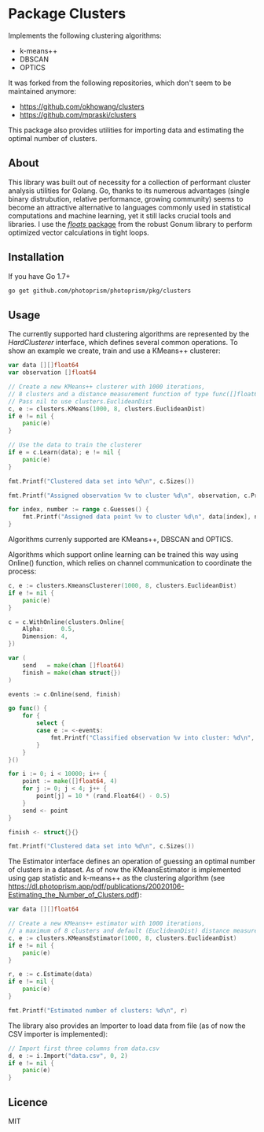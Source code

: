 # Package Clusters

Implements the following clustering algorithms:

- k-means++
- DBSCAN
- OPTICS

It was forked from the following repositories, which don't seem to be maintained anymore:

- https://github.com/okhowang/clusters 
- https://github.com/mpraski/clusters

This package also provides utilities for importing data and estimating the optimal number of clusters.

## About

This library was built out of necessity for a collection of performant cluster analysis utilities for Golang. Go, thanks to its numerous advantages (single binary distrubution, relative performance, growing community) seems to become an attractive alternative to languages commonly used in statistical computations and machine learning, yet it still lacks crucial tools and libraries. I use the [*floats* package](https://github.com/gonum/gonum/tree/master/floats) from the robust Gonum library to perform optimized vector calculations in tight loops.

## Installation

If you have Go 1.7+
```bash
go get github.com/photoprism/photoprism/pkg/clusters
```

## Usage

The currently supported hard clustering algorithms are represented by the *HardClusterer* interface, which defines several common operations. To show an example we create, train and use a KMeans++ clusterer:

```go
var data [][]float64
var observation []float64

// Create a new KMeans++ clusterer with 1000 iterations, 
// 8 clusters and a distance measurement function of type func([]float64, []float64) float64).
// Pass nil to use clusters.EuclideanDist
c, e := clusters.KMeans(1000, 8, clusters.EuclideanDist)
if e != nil {
	panic(e)
}

// Use the data to train the clusterer
if e = c.Learn(data); e != nil {
	panic(e)
}

fmt.Printf("Clustered data set into %d\n", c.Sizes())

fmt.Printf("Assigned observation %v to cluster %d\n", observation, c.Predict(observation))

for index, number := range c.Guesses() {
	fmt.Printf("Assigned data point %v to cluster %d\n", data[index], number)
}
```

Algorithms currenly supported are KMeans++, DBSCAN and OPTICS.

Algorithms which support online learning can be trained this way using Online() function, which relies on channel communication to coordinate the process:

```go
c, e := clusters.KmeansClusterer(1000, 8, clusters.EuclideanDist)
if e != nil {
	panic(e)
}

c = c.WithOnline(clusters.Online{
	Alpha:     0.5,
	Dimension: 4,
})

var (
	send   = make(chan []float64)
	finish = make(chan struct{})
)

events := c.Online(send, finish)

go func() {
	for {
		select {
		case e := <-events:
			fmt.Printf("Classified observation %v into cluster: %d\n", e.Observation, e.Cluster)
		}
	}
}()

for i := 0; i < 10000; i++ {
	point := make([]float64, 4)
	for j := 0; j < 4; j++ {
		point[j] = 10 * (rand.Float64() - 0.5)
	}
	send <- point
}

finish <- struct{}{}

fmt.Printf("Clustered data set into %d\n", c.Sizes())
```

The Estimator interface defines an operation of guessing an optimal number of clusters in a dataset. As of now the KMeansEstimator is implemented using gap statistic and k-means++ as the clustering algorithm (see https://dl.photoprism.app/pdf/publications/20020106-Estimating_the_Number_of_Clusters.pdf):

```go
var data [][]float64

// Create a new KMeans++ estimator with 1000 iterations, 
// a maximum of 8 clusters and default (EuclideanDist) distance measurement
c, e := clusters.KMeansEstimator(1000, 8, clusters.EuclideanDist)
if e != nil {
	panic(e)
}

r, e := c.Estimate(data)
if e != nil {
	panic(e)
}

fmt.Printf("Estimated number of clusters: %d\n", r)

```

The library also provides an Importer to load data from file (as of now the CSV importer is implemented):

```go
// Import first three columns from data.csv
d, e := i.Import("data.csv", 0, 2)
if e != nil {
	panic(e)
}
```

## Licence

MIT
